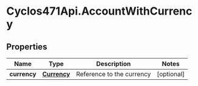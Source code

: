 # Cyclos471Api.AccountWithCurrency

## Properties
Name | Type | Description | Notes
------------ | ------------- | ------------- | -------------
**currency** | [**Currency**](Currency.md) | Reference to the currency | [optional] 


